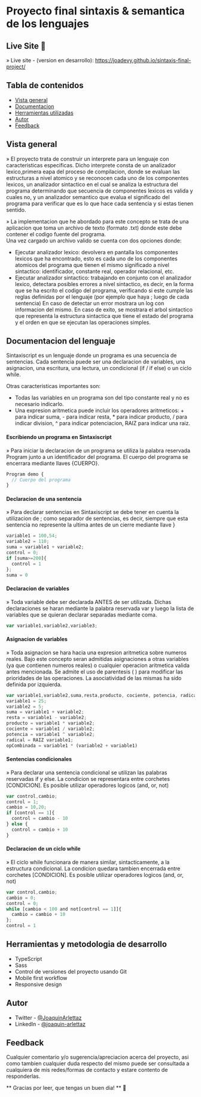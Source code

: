 
# Proyecto final sintaxis & semantica de los lenguajes

## Live Site 🚀
» Live site - (version en desarrollo): https://joadevy.github.io/sintaxis-final-project/

## Tabla de contenidos
  - [Vista general](#vista-general)
  - [Documentacion](#documentacion-del-lenguaje)
  - [Herramientas utilizadas](#herramientas-y-metodologia-de-desarrollo)
  - [Autor](#autor)
  - [Feedback](#feedback)

## Vista general
» El proyecto trata de construir un interprete para un lenguaje con caracteristicas especificas. Dicho interprete consta de un analizador lexico,primera eapa del proceso de compilacion, donde se evaluan las estructuras a nivel atomico y se reconocen cada uno de los componentes lexicos, un analizador sintactico en el cual se analiza la estructura del programa determinando que secuencia de componentes lexicos es valida y cuales no, y un analizador semantico que evalua el significado del programa para verificar que es lo que hace cada sentencia y si estas tienen sentido.  
  
  » La implementacion que he abordado para este concepto se trata de una aplicacion que toma un archivo de texto (formato .txt) donde este debe contener el codigo fuente del programa.  
Una vez cargado un archivo valido se cuenta con dos opciones donde:

- Ejecutar analizador lexico: devolvera en pantalla los componentes lexicos que ha encontrado, esto es cada uno de los componentes atomicos del programa que tienen el mismo significado a nivel sintactico: identificador, constante real, operador relacional, etc.
- Ejecutar analizador sintactico: trabajando en conjunto con el analizador lexico, detectara posibles errores a nivel sintactico, es decir, en la forma que se ha escrito el codigo del programa, verificando si este cumple las reglas definidas por el lenguaje (por ejemplo que haya ; luego de cada sentencia) En caso de detectar un error mostrara un log con informacion del mismo. En caso de exito, se mostrara el arbol sintactico que representa la estructura sintactica que tiene el estado del programa y el orden en que se ejecutan las operaciones simples.

## Documentacion del lenguaje
Sintaxiscript es un lenguaje donde un programa es una secuencia de sentencias. Cada sentencia puede ser una declaracion de variables, una asignacion, una escritura, una lectura, un condicional (if / if else) o un ciclo while.

Otras caracteristicas importantes son:
- Todas las variables en un programa son del tipo constante real y no es necesario indicarlo.
- Una expresion aritmetica puede incluir los operadores aritmeticos: + para indicar suma, - para indicar resta, * para indicar producto, / para indicar division, ^ para indicar potenciacion, RAIZ para indicar una raiz.

#### Escribiendo un programa en Sintaxiscript
» Para iniciar la declaracion de un programa se utiliza la palabra reservada Program junto a un identificador del programa. El cuerpo del programa se encerrara mediante llaves {CUERPO}.

```javascript
Program demo { 
  // Cuerpo del programa
}
```

#### Declaracion de una sentencia
» Para declarar sentencias en Sintaxiscript se debe tener en cuenta la utilizacion de ; como separador de sentencias, es decir, siempre que esta sentencia no represente la ultima antes de un cierre mediante llave } 

```javascript
variable1 = 100,54;
variable2 = 110;
suma = variable1 + variable2;
control = 0;
if [suma>=200]{
  control = 1
};
suma = 0
```

#### Declaracion de variables
» Toda variable debe ser declarada ANTES de ser utilizada. Dichas declaraciones se haran mediante la palabra reservada var y luego la lista de variables que se quieran declarar separadas mediante coma.

```javascript
var variable1,variable2,variable3;
```

#### Asignacion de variables
» Toda asignacion se hara hacia una expresion aritmetica sobre numeros reales. Bajo este concepto seran admitidas asignaciones a otras variables (ya que contienen numeros reales) o cualquier operacion aritmetica valida antes mencionada. Se admite el uso de parentesis ( ) para modificar las prioridades de las operaciones. La asociatividad de las mismas ha sido definida por izquierda.

```javascript
var variable1,variable2,suma,resta,producto, cociente, potencia, radical, opCombinada;
variable1 = 25;
variable2 = 5;
suma = variable1 + variable2;
resta = variable1 - variable2;
producto = variable1 * variable2;
cociente = variable1 / variable2;
potencia = variable1 ^ variable2;
radical = RAIZ variable1;
opCombinada = variable1 * (variable2 + variable1)
```

#### Sentencias condicionales
» Para declarar una sentencia condicional se utilizan las palabras reservadas if y else. La condicion se representara entre corchetes [CONDICION]. Es posible utilizar operadores logicos (and, or, not)

```javascript
var control,cambio;
control = 1;
cambio = 10,20;
if [control == 1]{
  control = cambio - 10
} else {
  control = cambio + 10
}
```

#### Declaracion de un ciclo while
» El ciclo while funcionara de manera similar, sintacticamente, a la estructura condicional. La condicion quedara tambien encerrada entre corchetes [CONDICION]. Es posible utilizar operadores logicos (and, or, not)

```javascript
var control,cambio;
cambio = 0;
control = 0;
while [cambio < 100 and not[control == 1]]{
  cambio = cambio + 10
};
control = 1
```

## Herramientas y metodologia de desarrollo
 
- TypeScript
- Sass
- Control de versiones del proyecto usando Git
- Mobile first workflow
- Responsive design

## Autor

- Twitter - [@JoaquinArlettaz](https://twitter.com/JoaquinArlettaz)
- LinkedIn - [@joaquin-arlettaz](https://www.linkedin.com/in/joaqu%C3%ADn-arlettaz/)

## Feedback
Cualquier comentario y/o sugerencia/apreciacion acerca del proyecto, asi como tambien cualquier duda respecto del mismo puede ser consultada a cualquiera de mis redes/formas de contacto y estare contento de responderlas.

** Gracias por leer, que tengas un buen dia! ** 🚀
